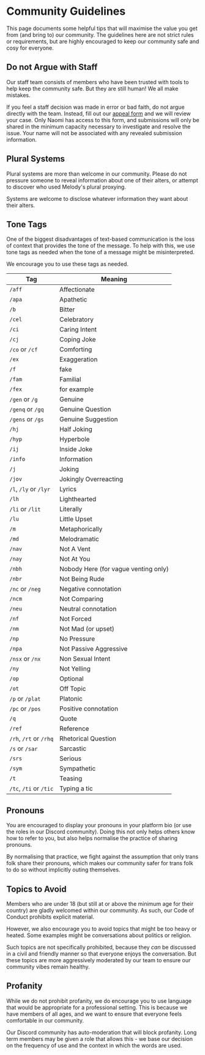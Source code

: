 # Community Guidelines

This page documents some helpful tips that will maximise the value you get from (and bring to) our community. The guidelines here are not strict rules or requirements, but are highly encouraged to keep our community safe and cosy for everyone.

## Do not Argue with Staff

Our staff team consists of members who have been trusted with tools to help keep the community safe. But they are still human! We all make mistakes.

If you feel a staff decision was made in error or bad faith, do not argue directly with the team. Instead, fill out our [appeal form](/community/appeal) and we will review your case. Only Naomi has access to this form, and submissions will only be shared in the minimum capacity necessary to investigate and resolve the issue. Your name will not be associated with any revealed submission information.

## Plural Systems

Plural systems are more than welcome in our community. Please do not pressure someone to reveal information about one of their alters, or attempt to discover who used Melody's plural proxying.

Systems are welcome to disclose whatever information they want about their alters.

## Tone Tags

One of the biggest disadvantages of text-based communication is the loss of context that provides the tone of the message. To help with this, we use tone tags as needed when the tone of a message might be misinterpreted.

We encourage you to use these tags as needed.

| Tag                    | Meaning                              |
| ---------------------- | ------------------------------------ |
| `/aff`                 | Affectionate                         |
| `/apa`                 | Apathetic                            |
| `/b`                   | Bitter                               |
| `/cel`                 | Celebratory                          |
| `/ci`                  | Caring Intent                        |
| `/cj`                  | Coping Joke                          |
| `/co` or `/cf`         | Comforting                           |
| `/ex`                  | Exaggeration                         |
| `/f`                   | fake                                 |
| `/fam`                 | Familial                             |
| `/fex`                 | for example                          |
| `/gen` or `/g`         | Genuine                              |
| `/genq` or `/gq`       | Genuine Question                     |
| `/gens` or `/gs`       | Genuine Suggestion                   |
| `/hj`                  | Half Joking                          |
| `/hyp`                 | Hyperbole                            |
| `/ij`                  | Inside Joke                          |
| `/info`                | Information                          |
| `/j`                   | Joking                               |
| `/jov`                 | Jokingly Overreacting                |
| `/l`, `/ly` or `/lyr`  | Lyrics                               |
| `/lh`                  | Lighthearted                         |
| `/li` or `/lit`        | Literally                            |
| `/lu`                  | Little Upset                         |
| `/m`                   | Metaphorically                       |
| `/md`                  | Melodramatic                         |
| `/nav`                 | Not A Vent                           |
| `/nay`                 | Not At You                           |
| `/nbh`                 | Nobody Here (for vague venting only) |
| `/nbr`                 | Not Being Rude                       |
| `/nc` or `/neg`        | Negative connotation                 |
| `/ncm`                 | Not Comparing                        |
| `/neu`                 | Neutral connotation                  |
| `/nf`                  | Not Forced                           |
| `/nm`                  | Not Mad (or upset)                   |
| `/np`                  | No Pressure                          |
| `/npa`                 | Not Passive Aggressive               |
| `/nsx` or `/nx`        | Non Sexual Intent                    |
| `/ny`                  | Not Yelling                          |
| `/op`                  | Optional                             |
| `/ot`                  | Off Topic                            |
| `/p` or `/plat`        | Platonic                             |
| `/pc` or `/pos`        | Positive connotation                 |
| `/q`                   | Quote                                |
| `/ref`                 | Reference                            |
| `/rh`, `/rt` or `/rhq` | Rhetorical Question                  |
| `/s` or `/sar`         | Sarcastic                            |
| `/srs`                 | Serious                              |
| `/sym`                 | Sympathetic                          |
| `/t`                   | Teasing                              |
| `/tc`, `/ti` or `/tic` | Typing a tic                         |

## Pronouns

You are encouraged to display your pronouns in your platform bio (or use the roles in our Discord community). Doing this not only helps others know how to refer to you, but also helps normalise the practice of sharing pronouns.

By normalising that practice, we fight against the assumption that only trans folk share their pronouns, which makes our community safer for trans folk to do so without implicitly outing themselves.

## Topics to Avoid

Members who are under 18 (but still at or above the minimum age for their country) are gladly welcomed within our community. As such, our Code of Conduct prohibits explicit material.

However, we also encourage you to avoid topics that might be too heavy or heated. Some examples might be conversations about politics or religion.

Such topics are not specifically prohibited, because they _can_ be discussed in a civil and friendly manner so that everyone enjoys the conversation. But these topics are more aggressively moderated by our team to ensure our community vibes remain healthy.

## Profanity

While we do not prohibit profanity, we do encourage you to use language that would be appropriate for a professional setting. This is because we have members of all ages, and we want to ensure that everyone feels comfortable in our community.

Our Discord community has auto-moderation that will block profanity. Long term members may be given a role that allows this - we base our decision on the frequency of use and the context in which the words are used.
